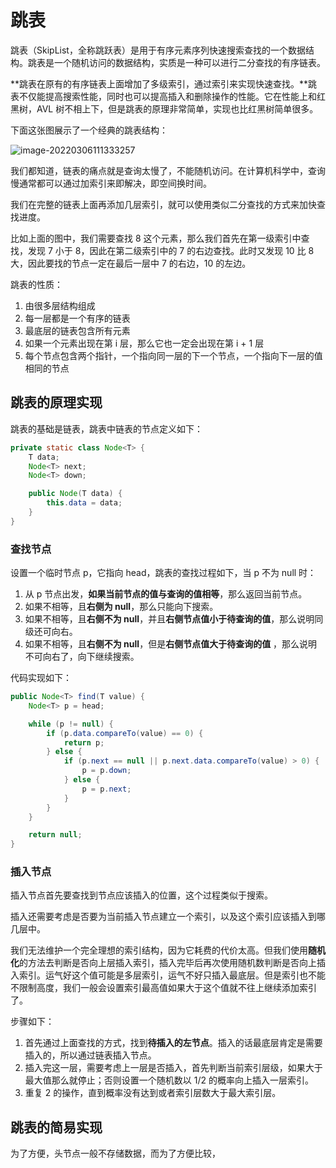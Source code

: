 # 跳表

跳表（SkipList，全称跳跃表）是用于有序元素序列快速搜索查找的一个数据结构。跳表是一个随机访问的数据结构，实质是一种可以进行二分查找的有序链表。

**跳表在原有的有序链表上面增加了多级索引，通过索引来实现快速查找。**跳表不仅能提高搜索性能，同时也可以提高插入和删除操作的性能。它在性能上和红黑树，AVL 树不相上下，但是跳表的原理非常简单，实现也比红黑树简单很多。

下面这张图展示了一个经典的跳表结构：

![image-20220306111333257](https://fastly.jsdelivr.net/gh/Faraway002/typora/imagesimage-20220306111333257.png)

我们都知道，链表的痛点就是查询太慢了，不能随机访问。在计算机科学中，查询慢通常都可以通过加索引来即解决，即空间换时间。

我们在完整的链表上面再添加几层索引，就可以使用类似二分查找的方式来加快查找进度。

比如上面的图中，我们需要查找 8 这个元素，那么我们首先在第一级索引中查找，发现 7 小于 8，因此在第二级索引中的 7 的右边查找。此时又发现 10 比 8 大，因此要找的节点一定在最后一层中 7 的右边，10 的左边。

跳表的性质：

1. 由很多层结构组成
2. 每一层都是一个有序的链表
3. 最底层的链表包含所有元素
4. 如果一个元素出现在第 i 层，那么它也一定会出现在第 i + 1 层
5. 每个节点包含两个指针，一个指向同一层的下一个节点，一个指向下一层的值相同的节点

## 跳表的原理实现

跳表的基础是链表，跳表中链表的节点定义如下：

```java
private static class Node<T> {
    T data;
    Node<T> next;
    Node<T> down;

    public Node(T data) {
        this.data = data;
    }
}
```

### 查找节点

设置一个临时节点 p，它指向 head，跳表的查找过程如下，当 p 不为 null 时：

1. 从 p 节点出发，**如果当前节点的值与查询的值相等**，那么返回当前节点。
2. 如果不相等，且**右侧为 null**，那么只能向下搜索。
3. 如果不相等，且**右侧不为 null**，并且**右侧节点值小于待查询的值**，那么说明同级还可向右。
4. 如果不相等，且**右侧不为 null**，但是**右侧节点值大于待查询的值** ，那么说明不可向右了，向下继续搜索。

代码实现如下：

```java
public Node<T> find(T value) {
    Node<T> p = head;

    while (p != null) {
        if (p.data.compareTo(value) == 0) {
            return p;
        } else {
            if (p.next == null || p.next.data.compareTo(value) > 0) {
                p = p.down;
            } else {
                p = p.next;
            }
        }
    }

    return null;
}
```

### 插入节点

插入节点首先要查找到节点应该插入的位置，这个过程类似于搜索。

插入还需要考虑是否要为当前插入节点建立一个索引，以及这个索引应该插入到哪几层中。

我们无法维护一个完全理想的索引结构，因为它耗费的代价太高。但我们使用**随机化**的方法去判断是否向上层插入索引，插入完毕后再次使用随机数判断是否向上插入索引。运气好这个值可能是多层索引，运气不好只插入最底层。但是索引也不能不限制高度，我们一般会设置索引最高值如果大于这个值就不往上继续添加索引了。

步骤如下：

1. 首先通过上面查找的方式，找到**待插入的左节点**。插入的话最底层肯定是需要插入的，所以通过链表插入节点。
2. 插入完这一层，需要考虑上一层是否插入，首先判断当前索引层级，如果大于最大值那么就停止；否则设置一个随机数以 1/2 的概率向上插入一层索引。
3. 重复 2 的操作，直到概率没有达到或者索引层数大于最大索引层。



## 跳表的简易实现

为了方便，头节点一般不存储数据，而为了方便比较，